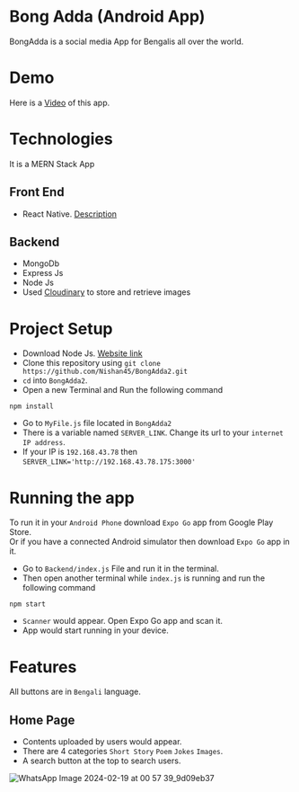 # Bong Adda (Android App)
BongAdda is a social media App for Bengalis all over the world.

# Demo
Here is a
<a href="https://drive.google.com/file/d/15VE6vWz3o-m9lJKTpe3MpHZj_Kmyqs2K/view?usp=sharing"> Video</a> of this app.

# Technologies
It is a MERN Stack App
## Front End
* React Native. <a href="https://reactnative.dev/"> Description</a>
## Backend
* MongoDb
* Express Js
* Node Js
* Used <a href="https://cloudinary.com/documentation">Cloudinary</a> to store and retrieve images


# Project Setup
* Download Node Js. <a href="https://nodejs.org/en/download"> Website link</a>
* Clone this repository using `git clone https://github.com/Nishan45/BongAdda2.git`
* `cd` into `BongAdda2`.
* Open a new Terminal and Run the following command
```
npm install
```
* Go to `MyFile.js` file located in `BongAdda2`
* There is a variable named `SERVER_LINK`. Change its url to your `internet IP address`.
* If your IP is `192.168.43.78` then `SERVER_LINK='http://192.168.43.78.175:3000'`

# Running the app
To run it in your `Android Phone` download `Expo Go` app from  Google Play Store.<br>
Or if you have a connected Android simulator then download `Expo Go` app in it.

* Go to `Backend/index.js` File and run it in the terminal.
* Then open another terminal while `index.js` is running and run the following command
```
npm start
```
* `Scanner` would appear. Open Expo Go app and scan it.
* App would start running in your device.

# Features
All buttons are in `Bengali` language.
## Home Page
* Contents uploaded by users would appear.
* There are 4 categories `Short Story` `Poem` `Jokes` `Images`.
* A search button at the top to search users.

![WhatsApp Image 2024-02-19 at 00 57 39_9d09eb37](https://github.com/Nishan45/BongAdda2/assets/114748319/06a7bae8-578f-487a-a740-32df1633d4b7)



